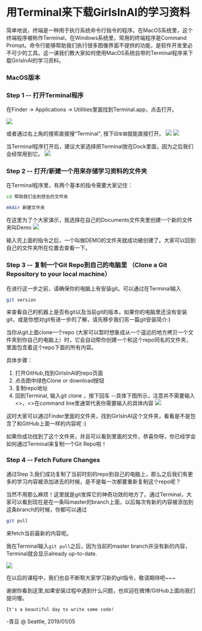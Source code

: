 # 用Terminal来下载GirlsInAI的学习资料

简单地说，终端是一种用于执行系统命令行指令的程序。在MacOS系统里，这个终端程序被称作Terminal，在Windows系统里，常用的终端程序是Command Prompt。命令行能够帮助我们执行很多图像界面不提供的功能，是软件开发里必不可少的工具。这一课我们教大家如何使用MacOS系统自带的Terminal程序来下载GirlsInAI的学习资料。

### MacOS版本

### Step 1 -- 打开Terminal程序

在Finder -> Applications -> Utilities里面找到Terminal.app，点击打开。

![](https://github.com/qingdoua/Girls-In-AI/blob/master/others/pics/terminal/terminal.png?raw=true)
      
      

或者通过右上角的搜索直接搜“Terminal", 按下`回车键`就能直接打开。
![](https://github.com/qingdoua/Girls-In-AI/blob/master/others/pics/terminal/search.png?raw=true)
![](https://github.com/qingdoua/Girls-In-AI/blob/master/others/pics/terminal/search2.png?raw=true)


当Terminal程序打开后，建议大家选择把Terminal放在Dock里面，因为之后我们会经常用到它。
![](https://github.com/qingdoua/Girls-In-AI/blob/master/others/pics/terminal/keepInDock.png?raw=true)

### Step 2 -- 打开/新建一个用来存储学习资料的文件夹

在Terminal程序里，有两个基本的指令需要大家记住：
```sh
cd 帮助我们去到想去的文件夹
```

```sh
mkdir 新建文件夹
```

在这里为了个大家演示，我选择在自己的Documents文件夹里创建一个新的文件夹叫Demo
![](https://github.com/qingdoua/Girls-In-AI/blob/master/others/pics/terminal/mkdir.png?raw=true)

输入完上面的指令之后，一个叫做DEMO的文件夹就成功被创建了。大家可以回到自己的文件夹所在位置去查看一下。

### Step 3 -- 复制一个Git Repo到自己的电脑里 （Clone a Git Repository to your local machine）

在进行这一步之前，请确保你的电脑上有安装git。可以通过在Terminal输入
```sh
git version
```
来查看自己的机器上是否有git以及当前git的版本。如果你的电脑里还没有安装git，或是你想对git有进一步的了解，请先移步我们另一篇git安装简介:)

当你从git上面clone一个repo (大家可以暂时想象成从一个遥远的地方拷贝一个文件夹到你自己的电脑上）时，它会自动帮你创建一个和这个repo同名的文件夹，里面包含着这个repo下面的所有内容。

具体步骤：
1. 打开GitHub,找到GirlsInAI的repo页面
2. 点击图中绿色Clone or download按钮
3. 复制repo地址
4. 回到Terminal, 输入git clone <repo address>，按下回车
  --具体下图所示，注意并不需要输入<>，<>在command line里通常代表你需要输入的具体内容
![](https://github.com/qingdoua/Girls-In-AI/blob/master/others/pics/terminal/gitClone.png?raw=true)

这时大家可以通过Finder里面的文件夹，找到GirlsInAI这个文件夹，看看是不是包含了和GitHub上面一样的内容呢 :)

如果你成功找到了这个文件夹，并且可以看到里面的文件，恭喜你呀，你已经学会如何通过Terminal来复制一个Git Repo啦！

### Step 4 -- Fetch Future Changes

通过Step 3,我们成功复制了当前时刻的repo到自己的电脑上，那么之后我们有更多的学习内容被添加进去的时候，是不是每一次都要重新复制这个repo呢？

当然不用那么麻烦！这里就是git发挥它的神奇功效的地方了。通过Terminal，大家可以看到现在是在一条叫master的branch上面，以后每次有新的内容被添加到这条branch的时候，你都可以通过
```sh
git pull 
```
来fetch当前最新的内容呢。

我在Terminal输入`git pull`之后，因为当前的master branch并没有新的内容，Terminal就会显示already up-to-date.

![](https://github.com/qingdoua/Girls-In-AI/blob/master/others/pics/terminal/gitPull.png?raw=true)

在以后的课程中，我们也会不断帮大家学习新的git指令，敬请期待吧~~~

谢谢你看到这里,如果安装过程中遇到什么问题，也欢迎在微博/GitHub上面向我们提问喔。

`It's a beautiful day to write some code!`

-青豆 @ Seattle, 2019/01/05